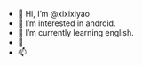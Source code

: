 - 👋 Hi, I’m @xixixiyao
- 👀 I’m interested in android.
- 🌱 I’m currently learning english.
- 💞️
- 📫

<!---
xixixiyao/xixixiyao is a ✨ special ✨ repository because its `README.md` (this file) appears on your GitHub profile.
You can click the Preview link to take a look at your changes.
--->
